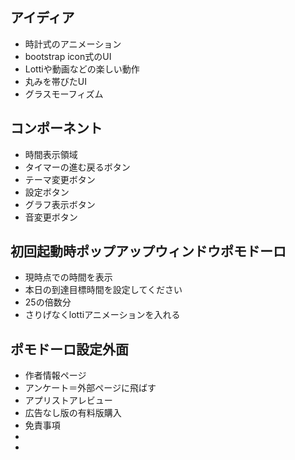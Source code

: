 ## アイディア
- 時計式のアニメーション
- bootstrap icon式のUI
- Lottiや動画などの楽しい動作
- 丸みを帯びたUI
- グラスモーフィズム

## コンポーネント
- 時間表示領域
- タイマーの進む戻るボタン
- テーマ変更ボタン
- 設定ボタン
- グラフ表示ボタン
- 音変更ボタン

## 初回起動時ポップアップウィンドウポモドーロ
- 現時点での時間を表示
- 本日の到達目標時間を設定してください
- 25の倍数分
- さりげなくlottiアニメーションを入れる

## ポモドーロ設定外面
- 作者情報ページ
- アンケート＝外部ページに飛ばす
- アプリストアレビュー
- 広告なし版の有料版購入
- 免責事項
- 
- 


